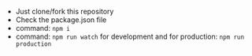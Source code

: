 - Just clone/fork this repository
- Check the package.json file
- command: `npm i`
- command: `npm run watch` for development and for production: `npm run production`
